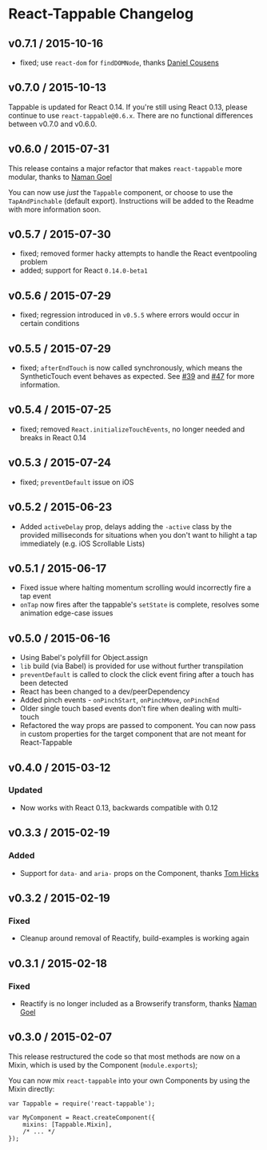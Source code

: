 # React-Tappable Changelog

## v0.7.1 / 2015-10-16

* fixed; use `react-dom` for `findDOMNode`, thanks [Daniel Cousens](https://github.com/dcousens)

## v0.7.0 / 2015-10-13

Tappable is updated for React 0.14. If you're still using React 0.13, please continue to use `react-tappable@0.6.x`. There are no functional differences between v0.7.0 and v0.6.0.

## v0.6.0 / 2015-07-31

This release contains a major refactor that makes `react-tappable` more modular, thanks to [Naman Goel](https://github.com/nmn)

You can now use _just_ the `Tappable` component, or choose to use the `TapAndPinchable` (default export). Instructions will be added to the Readme with more information soon.

## v0.5.7 / 2015-07-30

* fixed; removed former hacky attempts to handle the React eventpooling problem
* added; support for React `0.14.0-beta1`

## v0.5.6 / 2015-07-29

* fixed; regression introduced in `v0.5.5` where errors would occur in certain conditions

## v0.5.5 / 2015-07-29

* fixed; `afterEndTouch` is now called synchronously, which means the SyntheticTouch event behaves as expected. See [#39](https://github.com/JedWatson/react-tappable/issues/39) and [#47](https://github.com/JedWatson/react-tappable/pull/47) for more information.

## v0.5.4 / 2015-07-25

* fixed; removed `React.initializeTouchEvents`, no longer needed and breaks in React 0.14

## v0.5.3 / 2015-07-24

* fixed; `preventDefault` issue on iOS

## v0.5.2 / 2015-06-23

* Added `activeDelay` prop, delays adding the `-active` class by the provided milliseconds for situations when you don't want to hilight a tap immediately (e.g. iOS Scrollable Lists)

## v0.5.1 / 2015-06-17

* Fixed issue where halting momentum scrolling would incorrectly fire a tap event
* `onTap` now fires after the tappable's `setState` is complete, resolves some animation edge-case issues

## v0.5.0 / 2015-06-16

* Using Babel's polyfill for Object.assign
* `lib` build (via Babel) is provided for use without further transpilation
* `preventDefault` is called to clock the click event firing after a touch has been detected
* React has been changed to a dev/peerDependency
* Added pinch events - `onPinchStart`, `onPinchMove`, `onPinchEnd`
* Older single touch based events don't fire when dealing with multi-touch
* Refactored the way props are passed to component. You can now pass in custom properties for the target component that are not meant for React-Tappable

## v0.4.0 / 2015-03-12

### Updated

- Now works with React 0.13, backwards compatible with 0.12

## v0.3.3 / 2015-02-19

### Added

- Support for `data-` and `aria-` props on the Component, thanks [Tom Hicks](https://github.com/tomhicks-bsf)

## v0.3.2 / 2015-02-19

### Fixed

- Cleanup around removal of Reactify, build-examples is working again

## v0.3.1 / 2015-02-18

### Fixed

- Reactify is no longer included as a Browserify transform, thanks [Naman Goel](https://github.com/nmn)

## v0.3.0 / 2015-02-07

This release restructured the code so that most methods are now on a Mixin, which is used by the Component (`module.exports`);

You can now mix `react-tappable` into your own Components by using the Mixin directly:

```
var Tappable = require('react-tappable');

var MyComponent = React.createComponent({
	mixins: [Tappable.Mixin],
	/* ... */
});
```
